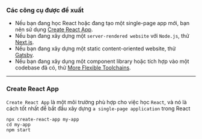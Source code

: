 ### Các công cụ được đề xuất
- Nếu bạn đang học React hoặc đang tạo một single-page app mới, bạn nên sử dụng [Create React App](L7).
- Nếu bạn đang xây dựng một `server-rendered website` với `Node.js`, thử  [Next.js](https://vi.reactjs.org/docs/create-a-new-react-app.html#nextjs).
- Nếu bạn đang xây dựng một static content-oriented website, thử [Gatsby](https://vi.reactjs.org/docs/create-a-new-react-app.html#gatsby).
- Nếu bạn đang xây dụng một component library hoặc tích hợp vào một codebase đã có, thử [More Flexible Toolchains](https://vi.reactjs.org/docs/create-a-new-react-app.html#more-flexible-toolchains).

****

### Create React App
`Create React App` là một môi trường phù hợp cho việc học `React`, và nó là cách tốt nhất để  bắt đầu xây dựng `a single-page application` trong React

```
npx create-react-app my-app
cd my-app
npm start
```

